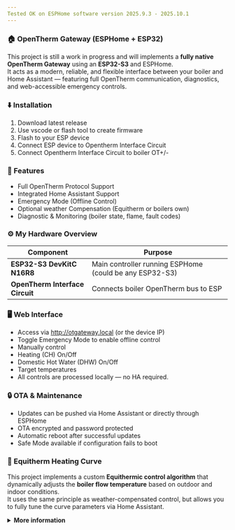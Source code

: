 ```yaml
---
Tested OK on ESPHome software version 2025.9.3 - 2025.10.1
---
```



### 🏠 OpenTherm Gateway (ESPHome + ESP32)
This project is still a work in progress and will implements a **fully native OpenTherm Gateway** using an **ESP32-S3** and ESPHome.  
It acts as a modern, reliable, and flexible interface between your boiler and Home Assistant — featuring full OpenTherm communication, diagnostics, and web-accessible emergency controls.

### ⬇️ Installation
1) Download latest release
2) Use vscode or flash tool to create firmware 
3) Flash to your ESP device
4) Connect ESP device to Opentherm Interface Circuit
5) Connect Opentherm Interface Circuit to boiler OT+/- 

### 🚀 Features
- Full OpenTherm Protocol Support
- Integrated Home Assistant Support
- Emergency Mode (Offline Control)
- Optional weather Compensation (Equitherm or boilers own)  
- Diagnostic & Monitoring (boiler state, flame, fault codes)  

### ⚙️ My Hardware Overview
| Component | Purpose |
|------------|----------|
| **ESP32-S3 DevKitC N16R8** | Main controller running ESPHome (could be any ESP32-S3) |
| **OpenTherm Interface Circuit** | Connects boiler OpenTherm bus to ESP |


### 🖥️ Web Interface
- Access via http://otgateway.local (or the device IP)
- Toggle Emergency Mode to enable offline control
- Manually control
- Heating (CH) On/Off
- Domestic Hot Water (DHW) On/Off
- Target temperatures
- All controls are processed locally — no HA required.

### 🔒 OTA & Maintenance
- Updates can be pushed via Home Assistant or directly through ESPHome
- OTA encrypted and password protected
- Automatic reboot after successful updates
- Safe Mode available if configuration fails to boot

### 🧮 Equitherm Heating Curve
This project implements a custom **Equithermic control algorithm** that dynamically adjusts the **boiler flow temperature** based on outdoor and indoor conditions.  
It uses the same principle as weather-compensated control, but allows you to fully tune the curve parameters via Home Assistant.

<details>
<summary><strong>More information</strong></summary>

```T_flow = n * (T_set + k - T_out) + t + (T_set - T_in) * fb```

| Symbol | Definition | Source |
|:-------|:------------|:-------|
| **T₍flow₎** | Calculated target flow temperature (°C) | Sent to boiler via OpenTherm (DID 0x11) |
| **T₍out₎** | Outdoor temperature (°C) | From Home Assistant weather sensor |
| **T₍in₎** | Current indoor temperature (°C) | From indoor temperature sensor |
| **T₍set₎** | Desired indoor setpoint (°C) | From ESPHome `climate` target |
| **n** | Curve exponent / slope multiplier | Tunable number (default ≈ 1.2–1.3) |
| **k** | Base slope factor | Tunable number (default ≈ 0.8–1.0) |
| **t** | Curve offset (°C) | Shifts the curve up/down; usually near indoor target |
| **fb** | Feedback gain | Correction factor based on indoor deviation |
| **max_ch_temp** | Maximum boiler flow limit (°C) | Adjustable from Home Assistant |


The Equithermic control curve automatically increases boiler flow temperature when it’s colder outside, keeping the indoor temperature stable with minimal cycling and optimal condensing efficiency.

- **n** and **k** shape how steeply the flow temperature reacts to outdoor changes.  
- **t** vertically shifts the entire curve, roughly aligning it with the desired comfort level.  
- **fb** applies an indoor feedback correction:  
  - If the indoor temperature is *below* the target, the flow temperature increases slightly.  
  - If it’s *above* the target, it decreases slightly.  
- The final calculated temperature is **clamped** to the `Maximum CH Temperature` number you define in Home Assistant.

</details>
